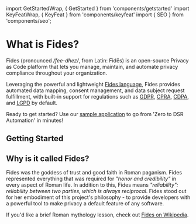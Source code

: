 import GetStartedWrap, { GetStarted } from 'components/getstarted'
import KeyFeatWrap, { KeyFeat } from 'components/keyfeat'
import { SEO } from 'components/seo';


<SEO
      title='About Us'
      description='Ethyca provides data privacy tools and software that empower engineering teams to integrate privacy considerations into the SDLC process. Learn more here.'
 />  

# What is Fides?

Fides (pronounced */fee-dhez/*, from Latin: Fidēs) is an open-source Privacy as Code platform that lets you manage, maintain, and automate privacy compliance throughout your organization. 

Leveraging the powerful and lightweight [Fides language](https://ethyca.github.io/fideslang/), Fides provides automated data mapping, consent management, and data subject request fulfillment, with built-in support for regulations such as [GDPR](https://ico.org.uk/for-organisations/guide-to-data-protection/guide-to-the-general-data-protection-regulation-gdpr/), [CPRA](https://ethyca.com/how-your-business-can-prepare-for-cpra), [CDPA](https://ethyca.com/how-your-business-can-prepare-for-virginias-cdpa), and [LGPD](https://iapp.org/news/a/the-new-brazilian-general-data-protection-law-a-detailed-analysis/) by default.

Ready to get started? Use our [sample application](./installation/sample_project) to go from 'Zero to DSR Automation' in minutes!

## Getting Started
<KeyFeatWrap>
  <KeyFeat title="DSR Automation" link="./dsr_quickstart/overview"  description="Go from 'Zero to DSR Automation' in your own infrastructure."/>
  <KeyFeat title="Data Mapping" link="./data_mapping/overview"  description="Generate maps of your systems and infrastructure with Fides' automated tools."/>
  <KeyFeat title="Managing Consent" link="./dsr_quickstart/privacy_center"   description="Understand how Fides can help provide you with compliance-minded consent solutions."/>
  <KeyFeat title="Fides for Businesses" link="../enterprise/overview"   description="Use Fides for Enterprise-level data classifications, visualizations, and more."/>
</KeyFeatWrap>

## Why is it called Fides?

Fides was the goddess of trust and good faith in Roman paganism. Fides represented everything that was required for *"honor and credibility"* in every aspect of Roman life. In addition to this, Fides means *"reliability": reliability between two parties, which is always reciprocal*. Fides stood out for her embodiment of this project's philosophy - to provide developers with a powerful tool to make privacy a default feature of any software.

If you'd like a brief Roman mythology lesson, check out [Fides on Wikipedia](https://en.wikipedia.org/wiki/Fides_(deity)).



